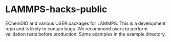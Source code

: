 # LAMMPS-hacks-public
EChemDID and various USER packages for LAMMPS.
This is a development repo and is likely to contain bugs.
We recommend users to perform validation tests before production.
Some examples in the example directory.
